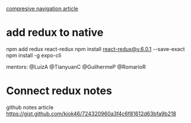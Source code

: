 [compresive navigation article](https://www.reactnativeschool.com/getting-started-with-react-navigation-the-navigation-solution-for-react-native)

# add redux to native
npm add redux react-redux
npm install react-redux@v.6.0.1 --save-exact
npm install -g expo-cli

mentors: @LuizA @TianyuanC @GuilhermeP @RomarioR 

# Connect redux notes
github notes article
https://gist.github.com/kiok46/724320960a3f4c6f81612d63bfa9b218



